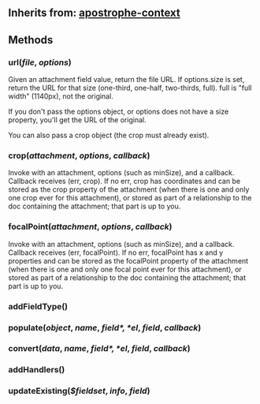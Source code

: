## Inherits from: [apostrophe-context](../apostrophe-utils/browser-apostrophe-context.md)

## Methods
### url(*file*, *options*)
Given an attachment field value,
return the file URL. If options.size is set, return the URL for
that size (one-third, one-half, two-thirds, full). full is
"full width" (1140px), not the original.

If you don't pass the options object, or options does not
have a size property, you'll get the URL of the original.

You can also pass a crop object (the crop must already exist).
### crop(*attachment*, *options*, *callback*)
Invoke with an attachment, options (such as minSize), and a callback.
Callback receives (err, crop). If no err, crop has coordinates and
can be stored as the crop property of the attachment (when there is
one and only one crop ever for this attachment), or stored as part
of a relationship to the doc containing the attachment; that part
is up to you.
### focalPoint(*attachment*, *options*, *callback*)
Invoke with an attachment, options (such as minSize), and a callback.
Callback receives (err, focalPoint). If no err, focalPoint has x and y
properties and can be stored as the focalPoint property of the attachment
(when there is one and only one focal point ever for this attachment), or
stored as part of a relationship to the doc containing the attachment; that part
is up to you.
### addFieldType()

### populate(*object*, *name*, *$field*, *$el*, *field*, *callback*)

### convert(*data*, *name*, *$field*, *$el*, *field*, *callback*)

### addHandlers()

### updateExisting(*$fieldset*, *info*, *field*)


